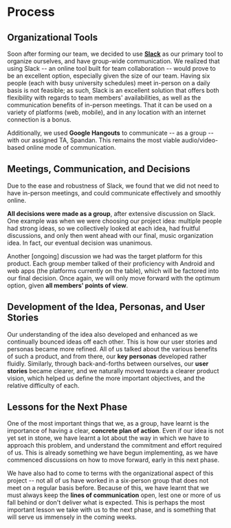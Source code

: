 # Process

## Organizational Tools

Soon after forming our team, we decided to use [**Slack**](https://slack.com/) as our primary tool to organize ourselves, and have group-wide communication. We realized that using Slack -- an online tool built for team collaboration -- would prove to be an excellent option, especially given the size of our team. Having six people (each with busy university schedules) meet in-person on a daily basis is not feasible; as such, Slack is an excellent solution that offers both flexibility with regards to team members' availabilities, as well as the communication benefits of in-person meetings. That it can be used on a variety of platforms (web, mobile), and in any location with an internet connection is a bonus.

Additionally, we used **Google Hangouts** to communicate -- as a group -- with our assigned TA, Spandan. This remains the most viable audio/video-based online mode of communication.

## Meetings, Communication, and Decisions

Due to the ease and robustness of Slack, we found that we did not need to have in-person meetings, and could communicate effectively and smoothly online. 

**All decisions were made as a group**, after extensive discussion on Slack. One example was when we were choosing our project idea: multiple people had strong ideas, so we collectively looked at each idea, had fruitful discussions, and only then went ahead with our final, music organization idea. In fact, our eventual decision was unanimous.

Another [ongoing] discussion we had was the target platform for this product. Each group member talked of their proficiency with Android and web apps (the platforms currently on the table), which will be factored into our final decision. Once again, we will only move forward with the optimum option, given **all members' points of view**.

## Development of the Idea, Personas, and User Stories

Our understanding of the idea also developed and enhanced as we continually bounced ideas off each other. This is how our user stories and personas became more refined. All of us talked about the various benefits of such a product, and from there, our **key personas** developed rather fluidly. Similarly, through back-and-forths between ourselves, our **user stories** became clearer, and we naturally moved towards a clearer product vision, which helped us define the more important objectives, and the relative difficulty of each.

## Lessons for the Next Phase

One of the most important things that we, as a group, have learnt is the importance of having a clear, **concrete plan of action**. Even if our idea is not yet set in stone, we have learnt a lot about the way in which we have to approach this problem, and understand the commitment and effort required of us. This is already something we have begun implementing, as we have commenced discussions on how to move forward, early in this next phase.

We have also had to come to terms with the organizational aspect of this project -- not all of us have worked in a six-person group that does not meet on a regular basis before. Because of this, we have learnt that we must always keep the **lines of communication** open, lest one or more of us fall behind or don't deliver what is expected. This is perhaps the most important lesson we take with us to the next phase, and is something that will serve us immensely in the coming weeks.
